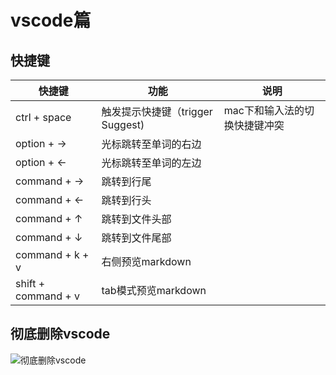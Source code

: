 # vscode篇

## 快捷键
 |快捷键|功能|说明|
 |---------------|------------------------------|----------------------|
 | ctrl + space  |触发提示快捷键（trigger Suggest) | mac下和输入法的切换快捷键冲突|
 | option + ->   |  光标跳转至单词的右边        | |
 | option + <-   |  光标跳转至单词的左边      | |
 | command + ->  | 跳转到行尾| |
 | command + <-  | 跳转到行头| |
 | command + ↑   | 跳转到文件头部| |
 | command + ↓   | 跳转到文件尾部| |
 | command + k + v  | 右侧预览markdown | |
 | shift + command + v  | tab模式预览markdown | |

## 彻底删除vscode

![彻底删除vscode](../../images/devtools/彻底删除vscode.jpg)

